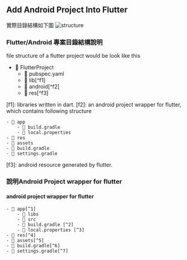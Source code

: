 
## Add Android Project Into Flutter
實際目錄結構如下圖
![structure](https://gordianknot1981.github.io/nxp_note/flutter/flutter_android_structure.png )

### Flutter/Android 專案目錄結構說明

file structure of a flutter project would be look like this
- 📁 FlutterProject
	- 📰 pubspec.yaml 
	- 📁 lib[^f1]
	- 📁 android[^f2]
	- 📁 res[^f3]


[f1]:  libraries written in dart.
[f2]:  an android project wrapper for flutter, which contains following structure

	- 📁 app
		- 📰 build.gradle
		- 📰 local.properties 
	- 📁 res
	- 📁 assets
	- 📰 build.gradle
	- 📰 settings.gradle
[f3]: android resource generated by flutter.

### 說明Android Project wrapper for flutter
#### android project wrapper for flutter
	- 📁 app[^1]
		- 📁 libs
		- 📁 src
		- 📰 build.gradle [^2]
		- 📰 local.properties [^3]
	- 📁 res[^4]
	- 📁 assets[^5]
	- 📰 build.gradle[^6]
	- 📰 settings.gradle[^7]

<!--stackedit_data:
eyJoaXN0b3J5IjpbMTAyNDU5MjM2NCw4MDEyNDMyNDYsLTM2ND
Y4MDMyMSwtMTkzNjQ3OTI1NSwtMTc3NDY5Njg4Ml19
-->